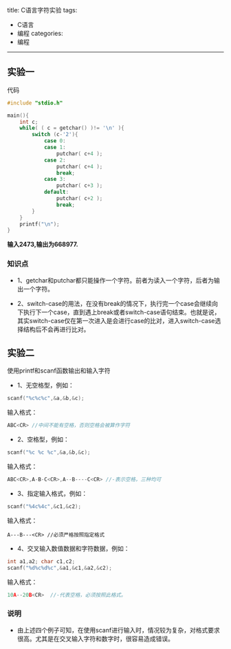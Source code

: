 title: C语言字符实验
tags:
- C语言
- 编程
categories:
- 编程
---

## 实验一

代码
```c
#include "stdio.h"

main(){
    int c;
    while( ( c = getchar() )!= '\n' ){
        switch (c-'2'){
            case 0:
            case 1:
                putchar( c+4 );
            case 2:
                putchar( c+4 );
                break;
            case 3:
                putchar( c+3 );
            default:
                putchar( c+2 );
                break;
        }
    }
    printf("\n");
}
```
<!-- more -->

**输入2473<CR>,输出为668977.**

### 知识点
- 1、getchar和putchar都只能操作一个字符。前者为读入一个字符，后者为输出一个字符。

- 2、switch-case的用法，在没有break的情况下，执行完一个case会继续向下执行下一个case，直到遇上break或者switch-case语句结束。也就是说，其实switch-case仅在第一次进入是会进行case的比对，进入switch-case选择结构后不会再进行比对。

## 实验二

使用printf和scanf函数输出和输入字符
- 1、无空格型，例如：
```c
scanf("%c%c%c",&a,&b,&c);
```
输入格式：
```c
ABC<CR> //中间不能有空格，否则空格会被算作字符
```

- 2、空格型，例如：
```c
scanf("%c %c %c",&a,&b,&c);
```
输入格式：
```c
ABC<CR>,A-B-C<CR>,A--B----C<CR> //-表示空格，三种均可
```

- 3、指定输入格式，例如：
```c
scanf("%4c%4c",&c1,&c2);
```
输入格式：
```
A---B---<CR> //必须严格按照指定格式
```

- 4、交叉输入数值数据和字符数据，例如：
```c
int a1,a2; char c1,c2;
scanf("%d%c%d%c",&a1,&c1,&a2,&c2);
```
输入格式：
```c
10A--20B<CR>  //-代表空格，必须按照此格式。
```

### 说明
- 由上述四个例子可知，在使用scanf进行输入时，情况较为复杂，对格式要求很高。尤其是在交叉输入字符和数字时，很容易造成错误。
